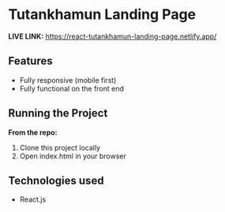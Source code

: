 # Tutankhamun Landing Page

**LIVE LINK:** https://react-tutankhamun-landing-page.netlify.app/

## Features
* Fully responsive (mobile first)
* Fully functional on the front end

## Running the Project
**From the repo:**
1. Clone this project locally
2. Open index.html in your browser

## Technologies used 
* React.js
